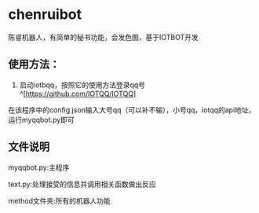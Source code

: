 # chenruibot
陈睿机器人，有简单的秘书功能，会发色图，基于IOTBOT开发

## 使用方法：

1. 启动iotbqq，按照它的使用方法登录qq号^[https://github.com/IOTQQ/IOTQQ]

在该程序中的config.json输入大号qq（可以补不输），小号qq，iotqq的api地址，运行myqqbot.py即可

## 文件说明
myqqbot.py:主程序

text.py:处理接受的信息并调用相关函数做出反应

method文件夹:所有的机器人功能
